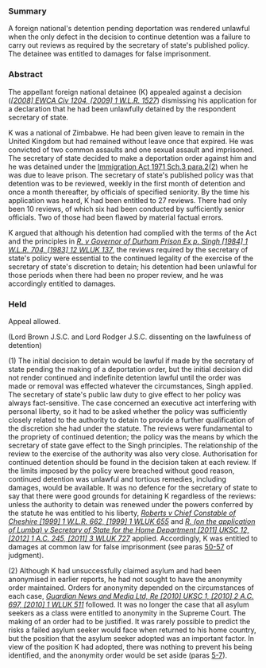 ### Summary

A foreign national's detention pending deportation was rendered unlawful when the only defect in the decision to continue detention was a failure to carry out reviews as required by the secretary of state's published policy. The detainee was entitled to damages for false imprisonment.

### Abstract

The appellant foreign national detainee (K) appealed against a decision (_[[2008] EWCA Civ 1204, [2009] 1 W.L.R. 1527](https://uk.westlaw.com/Document/I46605130AC8811DDB924D538323A36CA/View/FullText.html?originationContext=document&transitionType=DocumentItem&ppcid=88b8428da5054831a6feb8d7f19fa28d&contextData=(sc.Default))_) dismissing his application for a declaration that he had been unlawfully detained by the respondent secretary of state.

K was a national of Zimbabwe. He had been given leave to remain in the United Kingdom but had remained without leave once that expired. He was convicted of two common assaults and one sexual assault and imprisoned. The secretary of state decided to make a deportation order against him and he was detained under the [Immigration Act 1971 Sch.3 para.2(2)](https://uk.westlaw.com/Document/I0E0CB3F0E44911DA8D70A0E70A78ED65/View/FullText.html?originationContext=document&transitionType=DocumentItem&ppcid=88b8428da5054831a6feb8d7f19fa28d&contextData=(sc.Default)) when he was due to leave prison. The secretary of state's published policy was that detention was to be reviewed, weekly in the first month of detention and once a month thereafter, by officials of specified seniority. By the time his application was heard, K had been entitled to 27 reviews. There had only been 10 reviews, of which six had been conducted by sufficiently senior officials. Two of those had been flawed by material factual errors.

K argued that although his detention had complied with the terms of the Act and the principles in _[R. v Governor of Durham Prison Ex p. Singh [1984] 1 W.L.R. 704, [1983] 12 WLUK 137](https://uk.westlaw.com/Document/I47A59670E42811DA8FC2A0F0355337E9/View/FullText.html?originationContext=document&transitionType=DocumentItem&ppcid=88b8428da5054831a6feb8d7f19fa28d&contextData=(sc.Default))_, the reviews required by the secretary of state's policy were essential to the continued legality of the exercise of the secretary of state's discretion to detain; his detention had been unlawful for those periods when there had been no proper review, and he was accordingly entitled to damages.

### Held

Appeal allowed.

(Lord Brown J.S.C. and Lord Rodger J.S.C. dissenting on the lawfulness of detention) 

(1) The initial decision to detain would be lawful if made by the secretary of state pending the making of a deportation order, but the initial decision did not render continued and indefinite detention lawful until the order was made or removal was effected whatever the circumstances, Singh applied. The secretary of state's public law duty to give effect to her policy was always fact-sensitive. The case concerned an executive act interfering with personal liberty, so it had to be asked whether the policy was sufficiently closely related to the authority to detain to provide a further qualification of the discretion she had under the statute. The reviews were fundamental to the propriety of continued detention; the policy was the means by which the secretary of state gave effect to the Singh principles. The relationship of the review to the exercise of the authority was also very close. Authorisation for continued detention should be found in the decision taken at each review. If the limits imposed by the policy were breached without good reason, continued detention was unlawful and tortious remedies, including damages, would be available. It was no defence for the secretary of state to say that there were good grounds for detaining K regardless of the reviews: unless the authority to detain was renewed under the powers conferred by the statute he was entitled to his liberty, _[Roberts v Chief Constable of Cheshire [1999] 1 W.L.R. 662, [1999] 1 WLUK 655](https://uk.westlaw.com/Document/I88BE2B40E42811DA8FC2A0F0355337E9/View/FullText.html?originationContext=document&transitionType=DocumentItem&ppcid=88b8428da5054831a6feb8d7f19fa28d&contextData=(sc.Default))_ and _[R. (on the application of Lumba) v Secretary of State for the Home Department [2011] UKSC 12, [2012] 1 A.C. 245, [2011] 3 WLUK 727](https://uk.westlaw.com/Document/I58C1BD7055AD11E0949F969DFC71BFB0/View/FullText.html?originationContext=document&transitionType=DocumentItem&ppcid=88b8428da5054831a6feb8d7f19fa28d&contextData=(sc.Default))_ applied. Accordingly, K was entitled to damages at common law for false imprisonment (see paras [50-57](javascript:void(0); "View judgment paragraphs") of judgment). 

(2) Although K had unsuccessfully claimed asylum and had been anonymised in earlier reports, he had not sought to have the anonymity order maintained. Orders for anonymity depended on the circumstances of each case, _[Guardian News and Media Ltd, Re [2010] UKSC 1, [2010] 2 A.C. 697, [2010] 1 WLUK 511](https://uk.westlaw.com/Document/I384D5F800BC211DF8C66E420BCACCE0D/View/FullText.html?originationContext=document&transitionType=DocumentItem&ppcid=88b8428da5054831a6feb8d7f19fa28d&contextData=(sc.Default))_ followed. It was no longer the case that all asylum seekers as a class were entitled to anonymity in the Supreme Court. The making of an order had to be justified. It was rarely possible to predict the risks a failed asylum seeker would face when returned to his home country, but the position that the asylum seeker adopted was an important factor. In view of the position K had adopted, there was nothing to prevent his being identified, and the anonymity order would be set aside (paras [5-7](javascript:void(0); "View judgment paragraphs")).